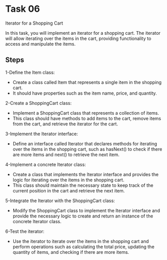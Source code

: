 # Task 06

Iterator for a Shopping Cart

In this task, you will implement an iterator for a shopping cart. The iterator will allow iterating over the items in the cart, providing functionality to access and manipulate the items.

## Steps

1-Define the Item class: 

* Create a class called Item that represents a single item in the shopping cart. 
* It should have properties such as the item name, price, and quantity.

2-Create a ShoppingCart class: 

* Implement a ShoppingCart class that represents a collection of items. 
* This class should have methods to add items to the cart, remove items from the cart, and retrieve the iterator for the cart.

3-Implement the Iterator interface: 

* Define an interface called Iterator that declares methods for iterating over the items in the shopping cart, such as hasNext() to check if there are more items and next() to retrieve the next item.

4-Implement a concrete Iterator class: 

* Create a class that implements the Iterator interface and provides the logic for iterating over the items in the shopping cart. 
* This class should maintain the necessary state to keep track of the current position in the cart and retrieve the next item.

5-Integrate the Iterator with the ShoppingCart class: 

* Modify the ShoppingCart class to implement the Iterator interface and provide the necessary logic to create and return an instance of the concrete Iterator class.

6-Test the iterator: 

* Use the iterator to iterate over the items in the shopping cart and perform operations such as calculating the total price, updating the quantity of items, and checking if there are more items.
